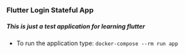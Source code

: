 ### Flutter Login Stateful App
##### This is just a test application for learning flutter
  + To run the application type: `docker-compose --rm run app`
